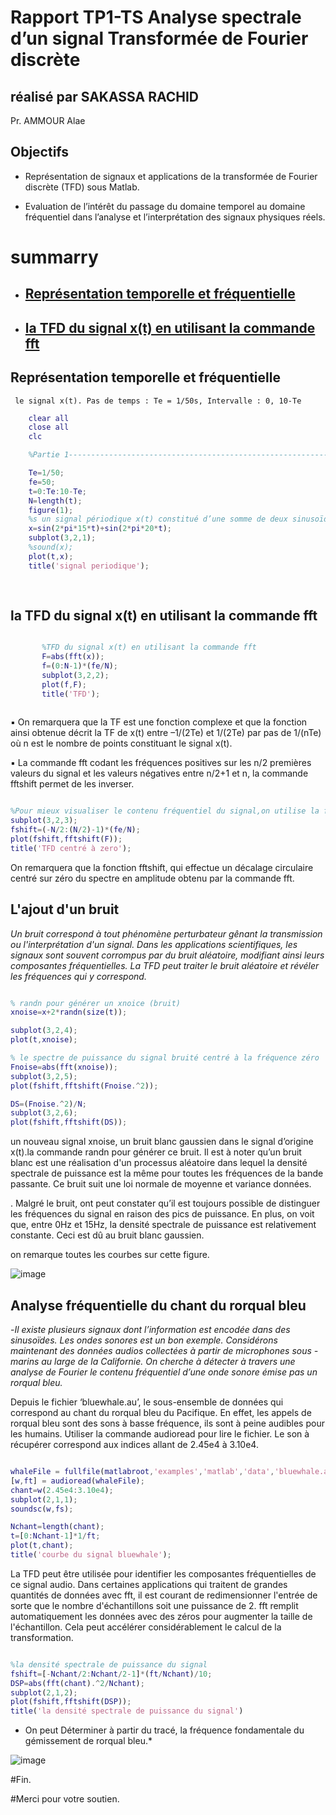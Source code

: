 # Rapport TP1-TS Analyse spectrale d’un signal Transformée de Fourier discrète

## réalisé par SAKASSA RACHID
Pr. AMMOUR Alae

## Objectifs

   - Représentation de signaux et applications de la transformée de Fourier discrète
        (TFD) sous Matlab. 

   - Evaluation de l’intérêt du passage du domaine temporel au domaine fréquentiel
          dans l’analyse et l’interprétation des signaux physiques réels.
# summarry

 - ## [Représentation temporelle et fréquentielle](#représentation-temporelle-et-fréquentielle)
 - ## [la TFD du signal x(t) en utilisant la commande fft](#la-tfd-du-signal-x(t)-en-utilisant-la-commande-fft)



## Représentation temporelle et fréquentielle 

     le signal x(t). Pas de temps : Te = 1/50s, Intervalle : 0, 10-Te

 ```Matlab
     clear all
     close all
     clc

     %Partie 1-----------------------------------------------------------------------------------------------------------------------------------

     Te=1/50; 
     fe=50;      
     t=0:Te:10-Te;
     N=length(t);
     figure(1);
     %s un signal périodique x(t) constitué d’une somme de deux sinusoïdes de fréquences 15Hz et 20Hz
     x=sin(2*pi*15*t)+sin(2*pi*20*t);
     subplot(3,2,1);
     %sound(x);
     plot(t,x);
     title('signal periodique');
     
     
```

## la TFD du signal x(t) en utilisant la commande fft
 
```Matlab

       %TFD du signal x(t) en utilisant la commande fft
       F=abs(fft(x));
       f=(0:N-1)*(fe/N);
       subplot(3,2,2);
       plot(f,F);
       title('TFD');
       
 ```


▪ On remarquera que la TF est une fonction complexe et que la fonction ainsi
obtenue décrit la TF de x(t) entre –1/(2Te) et 1/(2Te) par pas de 1/(nTe) où n
est le nombre de points constituant le signal x(t).

▪ La commande fft codant les fréquences positives sur les n/2 premières valeurs
du signal et les valeurs négatives entre n/2+1 et n, la commande fftshift permet
de les inverser.

```Matlab

%Pour mieux visualiser le contenu fréquentiel du signal,on utilise la fonction fftshift
subplot(3,2,3);
fshift=(-N/2:(N/2)-1)*(fe/N);
plot(fshift,fftshift(F));
title('TFD centré à zero');

```

On remarquera que la fonction fftshift, qui effectue un décalage circulaire centré 
sur zéro du spectre en amplitude obtenu par la commande fft.


## L'ajout d'un bruit


*Un bruit correspond à tout phénomène perturbateur gênant la transmission ou
l'interprétation d'un signal. Dans les applications scientifiques, les signaux sont
souvent corrompus par du bruit aléatoire, modifiant ainsi leurs composantes
fréquentielles. La TFD peut traiter le bruit aléatoire et révéler les fréquences qui y
correspond.*

```Matlab

% randn pour générer un xnoice (bruit)
xnoise=x+2*randn(size(t));

subplot(3,2,4);
plot(t,xnoise);

% le spectre de puissance du signal bruité centré à la fréquence zéro
Fnoise=abs(fft(xnoise));
subplot(3,2,5);
plot(fshift,fftshift(Fnoise.^2));

DS=(Fnoise.^2)/N;
subplot(3,2,6);
plot(fshift,fftshift(DS));

```

un nouveau signal xnoise, un bruit blanc gaussien dans le
signal d’origine x(t).la commande randn pour générer ce
bruit. Il est à noter qu’un bruit blanc est une réalisation d'un processus aléatoire dans
lequel la densité spectrale de puissance est la même pour toutes les fréquences de
la bande passante. Ce bruit suit une loi normale de moyenne et variance données.



. Malgré le bruit, ont peut constater qu’il est toujours possible de distinguer les
fréquences du signal en raison des pics de puissance. En plus, on voit que, entre 0Hz
et 15Hz, la densité spectrale de puissance est relativement constante. Ceci est dû au
bruit blanc gaussien.

on remarque toutes les courbes sur cette figure.

![image](https://user-images.githubusercontent.com/85129301/149663806-258628f8-666d-402b-8a1d-916800b3fbe0.png)



## Analyse fréquentielle du chant du rorqual bleu 

-*Il existe plusieurs signaux dont l’information est encodée dans des sinusoïdes. Les
ondes sonores est un bon exemple. Considérons maintenant des données audios
collectées à partir de microphones sous - marins au large de la Californie. On cherche
à détecter à travers une analyse de Fourier le contenu fréquentiel d’une onde sonore
émise pas un rorqual bleu.*

Depuis le fichier ‘bluewhale.au’, le sous-ensemble de données qui
correspond au chant du rorqual bleu du Pacifique. En effet, les appels de rorqual bleu
sont des sons à basse fréquence, ils sont à peine audibles pour les humains. Utiliser
la commande audioread pour lire le fichier. Le son à récupérer correspond aux indices
allant de 2.45e4 à 3.10e4.



```Matlab

whaleFile = fullfile(matlabroot,'examples','matlab','data','bluewhale.au');
[w,ft] = audioread(whaleFile);
chant=w(2.45e4:3.10e4);
subplot(2,1,1);
soundsc(w,fs);

Nchant=length(chant);
t=[0:Nchant-1]*1/ft;
plot(t,chant);
title('courbe du signal bluewhale');


```

La TFD peut être utilisée pour identifier les composantes fréquentielles de ce signal
audio. Dans certaines applications qui traitent de grandes quantités de données avec
fft, il est courant de redimensionner l'entrée de sorte que le nombre d'échantillons soit
une puissance de 2. fft remplit automatiquement les données avec des zéros pour
augmenter la taille de l'échantillon. Cela peut accélérer considérablement le calcul de
la transformation.

```Matlab

%la densité spectrale de puissance du signal
fshift=[-Nchant/2:Nchant/2-1]*(ft/Nchant)/10;
DSP=abs(fft(chant).^2/Nchant);
subplot(2,1,2);
plot(fshift,fftshift(DSP));
title('la densité spectrale de puissance du signal')
```


* On peut Déterminer à partir du tracé, la fréquence fondamentale du gémissement de rorqual
bleu.*

![image](https://user-images.githubusercontent.com/85129301/149664604-28481b50-bfbc-49a2-8cbd-1ade3023551f.png)

#Fin.

#Merci pour votre soutien.



